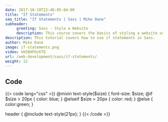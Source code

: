 ```yaml
---
date: 2017-10-10T22:46:05-04:00
title: "If Statements"
seo_title: "If Statements | Sass | Mike Dane"
subheader:
     greeting: Sass - Style a Website
     description: This course covers the basics of styling a website using Sass. Work your way through the videos and we'll teach you everything you need to know to style a basic website!
description: This tutorial covers how to use if statements in Sass.
author: Mike Dane
image: if-statements.png
video: Vm50HFOcKTQ
url: /web-development/sass/if-statements/
weight: 12
---
```


## Code

{{< code lang="css" >}}
@mixin text-style($size) {
     font-size: $size;
@if $size > 20px {
     color: blue;
} @elseif $size = 20px {
     color: red;
} @else {
     color:green;
}

header {
     @include text-style(21px);
}
{{< /code >}}